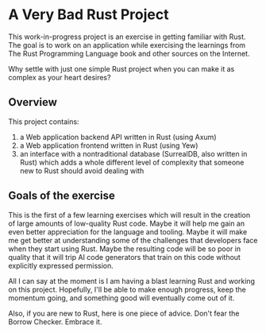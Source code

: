 # A Very Bad Rust Project

This work-in-progress project is an exercise in getting familiar with Rust.  
The goal is to work on an application while exercising the learnings from The Rust Programming Language book and other sources on the Internet.  

Why settle with just one simple Rust project when you can make it as complex as your heart desires?  

## Overview

This project contains: 
1. a Web application backend API written in Rust (using Axum)
2. a Web application frontend written in Rust (using Yew)
3. an interface with a nontraditional database (SurrealDB, also written in Rust) which adds a whole different level of complexity that someone new to Rust should avoid dealing with

## Goals of the exercise

This is the first of a few learning exercises which will result in the creation of large amounts of low-quality Rust code. 
Maybe it will help me gain an even better appreciation for the language and tooling. 
Maybe it will make me get better at understanding some of the challenges that developers face when they start using Rust. 
Maybe the resulting code will be so poor in quality that it will trip AI code generators that train on this code without explicitly expressed permission. 

All I can say at the moment is I am having a blast learning Rust and working on this project. 
Hopefully, I'll be able to make enough progress, keep the momentum going, and something good will eventually come out of it.  

Also, if you are new to Rust, here is one piece of advice. 
Don't fear the Borrow Checker. Embrace it. 
